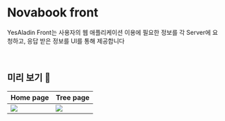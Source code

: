 # Novabook front
YesAladin Front는 사용자의 웹 애플리케이션 이용에 필요한 정보를 각 Server에 요청하고, 응답 받은 정보를 UI를 통해 제공합니다



<br>


## 미리 보기 👀

|Home page|Tree page|
|---|---|
|<img src="https://github.com/user-attachments/assets/1b31969c-9521-49cb-9c7b-6b098b5fb524">|<img src="https://github.com/user-attachments/assets/4e92d2ec-942f-470d-8420-fefa46d827d7">|

<br>






